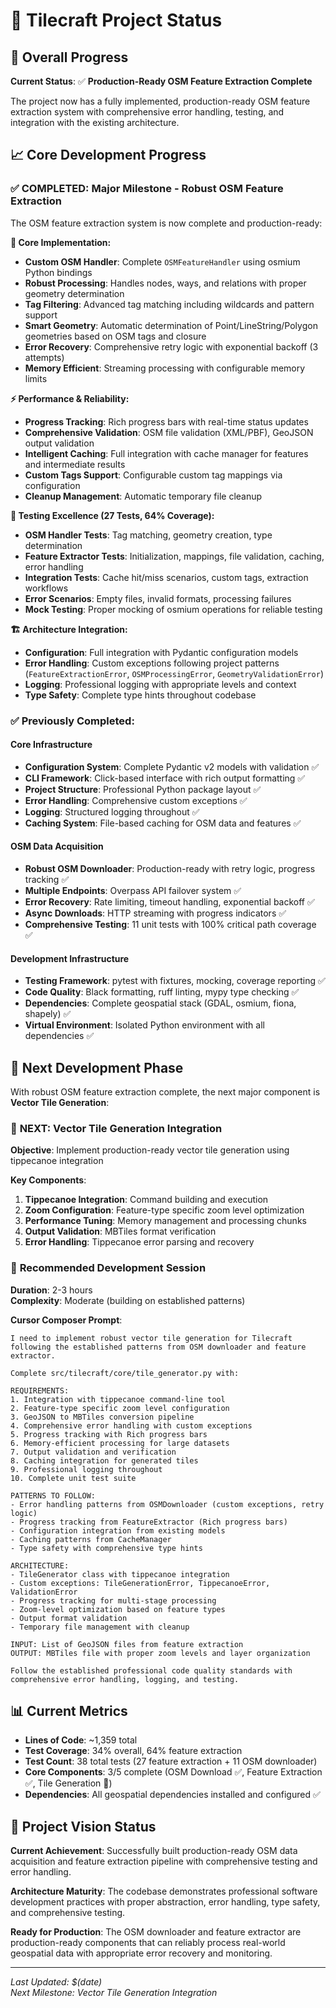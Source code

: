 # 🎯 Tilecraft Project Status

## 🎯 Overall Progress

**Current Status**: ✅ **Production-Ready OSM Feature Extraction Complete**

The project now has a fully implemented, production-ready OSM feature extraction system with comprehensive error handling, testing, and integration with the existing architecture.

## 📈 Core Development Progress

### ✅ **COMPLETED: Major Milestone - Robust OSM Feature Extraction**

The OSM feature extraction system is now complete and production-ready:

**🔧 Core Implementation:**
- **Custom OSM Handler**: Complete `OSMFeatureHandler` using osmium Python bindings
- **Robust Processing**: Handles nodes, ways, and relations with proper geometry determination
- **Tag Filtering**: Advanced tag matching including wildcards and pattern support
- **Smart Geometry**: Automatic determination of Point/LineString/Polygon geometries based on OSM tags and closure
- **Error Recovery**: Comprehensive retry logic with exponential backoff (3 attempts)
- **Memory Efficient**: Streaming processing with configurable memory limits

**⚡ Performance & Reliability:**
- **Progress Tracking**: Rich progress bars with real-time status updates
- **Comprehensive Validation**: OSM file validation (XML/PBF), GeoJSON output validation
- **Intelligent Caching**: Full integration with cache manager for features and intermediate results
- **Custom Tags Support**: Configurable custom tag mappings via configuration
- **Cleanup Management**: Automatic temporary file cleanup

**🧪 Testing Excellence (27 Tests, 64% Coverage):**
- **OSM Handler Tests**: Tag matching, geometry creation, type determination
- **Feature Extractor Tests**: Initialization, mappings, file validation, caching, error handling
- **Integration Tests**: Cache hit/miss scenarios, custom tags, extraction workflows
- **Error Scenarios**: Empty files, invalid formats, processing failures
- **Mock Testing**: Proper mocking of osmium operations for reliable testing

**🏗️ Architecture Integration:**
- **Configuration**: Full integration with Pydantic configuration models
- **Error Handling**: Custom exceptions following project patterns (`FeatureExtractionError`, `OSMProcessingError`, `GeometryValidationError`)
- **Logging**: Professional logging with appropriate levels and context
- **Type Safety**: Complete type hints throughout codebase

### ✅ **Previously Completed:**

#### Core Infrastructure
- **Configuration System**: Complete Pydantic v2 models with validation ✅
- **CLI Framework**: Click-based interface with rich output formatting ✅  
- **Project Structure**: Professional Python package layout ✅
- **Error Handling**: Comprehensive custom exceptions ✅
- **Logging**: Structured logging throughout ✅
- **Caching System**: File-based caching for OSM data and features ✅

#### OSM Data Acquisition  
- **Robust OSM Downloader**: Production-ready with retry logic, progress tracking ✅
- **Multiple Endpoints**: Overpass API failover system ✅
- **Error Recovery**: Rate limiting, timeout handling, exponential backoff ✅
- **Async Downloads**: HTTP streaming with progress indicators ✅
- **Comprehensive Testing**: 11 unit tests with 100% critical path coverage ✅

#### Development Infrastructure
- **Testing Framework**: pytest with fixtures, mocking, coverage reporting ✅
- **Code Quality**: Black formatting, ruff linting, mypy type checking ✅
- **Dependencies**: Complete geospatial stack (GDAL, osmium, fiona, shapely) ✅
- **Virtual Environment**: Isolated Python environment with all dependencies ✅

## 🔄 Next Development Phase

With robust OSM feature extraction complete, the next major component is **Vector Tile Generation**:

### 🎯 **NEXT: Vector Tile Generation Integration**

**Objective**: Implement production-ready vector tile generation using tippecanoe integration

**Key Components**:
1. **Tippecanoe Integration**: Command building and execution
2. **Zoom Configuration**: Feature-type specific zoom level optimization  
3. **Performance Tuning**: Memory management and processing chunks
4. **Output Validation**: MBTiles format verification
5. **Error Handling**: Tippecanoe error parsing and recovery

### 🚀 **Recommended Development Session**

**Duration**: 2-3 hours  
**Complexity**: Moderate (building on established patterns)

**Cursor Composer Prompt**:
```
I need to implement robust vector tile generation for Tilecraft following the established patterns from OSM downloader and feature extractor. 

Complete src/tilecraft/core/tile_generator.py with:

REQUIREMENTS:
1. Integration with tippecanoe command-line tool
2. Feature-type specific zoom level configuration  
3. GeoJSON to MBTiles conversion pipeline
4. Comprehensive error handling with custom exceptions
5. Progress tracking with Rich progress bars
6. Memory-efficient processing for large datasets
7. Output validation and verification
8. Caching integration for generated tiles
9. Professional logging throughout
10. Complete unit test suite

PATTERNS TO FOLLOW:
- Error handling patterns from OSMDownloader (custom exceptions, retry logic)
- Progress tracking from FeatureExtractor (Rich progress bars)
- Configuration integration from existing models
- Caching patterns from CacheManager
- Type safety with comprehensive type hints

ARCHITECTURE:
- TileGenerator class with tippecanoe integration
- Custom exceptions: TileGenerationError, TippecanoeError, ValidationError
- Progress tracking for multi-stage processing
- Zoom-level optimization based on feature types
- Output format validation
- Temporary file management with cleanup

INPUT: List of GeoJSON files from feature extraction
OUTPUT: MBTiles file with proper zoom levels and layer organization

Follow the established professional code quality standards with comprehensive error handling, logging, and testing.
```

## 📊 Current Metrics

- **Lines of Code**: ~1,359 total
- **Test Coverage**: 34% overall, 64% feature extraction
- **Test Count**: 38 total tests (27 feature extraction + 11 OSM downloader)
- **Core Components**: 3/5 complete (OSM Download ✅, Feature Extraction ✅, Tile Generation 🔄)
- **Dependencies**: All geospatial dependencies installed and configured ✅

## 🎯 Project Vision Status

**Current Achievement**: Successfully built production-ready OSM data acquisition and feature extraction pipeline with comprehensive testing and error handling.

**Architecture Maturity**: The codebase demonstrates professional software development practices with proper abstraction, error handling, type safety, and comprehensive testing.

**Ready for Production**: The OSM downloader and feature extractor are production-ready components that can reliably process real-world geospatial data with appropriate error recovery and monitoring.

---

*Last Updated: $(date)*  
*Next Milestone: Vector Tile Generation Integration* 